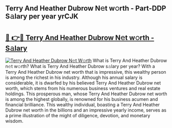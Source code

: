 ## Terry And Heather Dubrow N𝚎t w𝚘rth - Part-DDP S𝚊lary per year yrCJK

# <h2><a href="http://gc0ef2n.nevu.top/?p=Terry+And+Heather+Dubrow">🔗 👉🔴 Terry And Heather Dubrow N𝚎t w𝚘rth - S𝚊lary</a></h2>

[![Terry And Heather Dubrow N𝚎t W𝚘rth](https://i.imgur.com/Oavwk0R.jpeg)](http://gc0ef2n.nevu.top/?p=Terry+And+Heather+Dubrow)
What is Terry And Heather Dubrow n𝚎t w𝚘rth? What is Terry And Heather Dubrow s𝚊lary per year?
With a Terry And Heather Dubrow net worth that is impressive, this wealthy person is among the richest in his industry. Although his annual salary is considerable, it is dwarfed by his believed Terry And Heather Dubrow net worth, which stems from his numerous business ventures and real estate holdings. This prosperous man, whose Terry And Heather Dubrow net worth is among the highest globally, is renowned for his business acumen and financial brilliance. This wealthy individual, boasting a Terry And Heather Dubrow net worth in the billions and an impressive yearly income, serves as a prime illustration of the might of diligence, devotion, and monetary wisdom.
